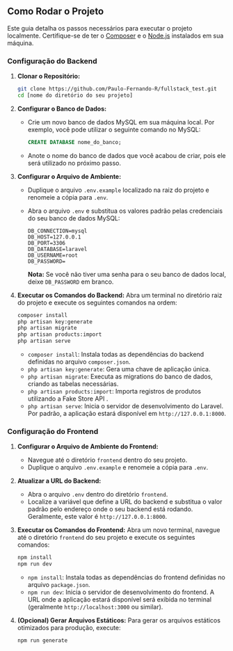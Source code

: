 
## Como Rodar o Projeto

Este guia detalha os passos necessários para executar o projeto localmente. Certifique-se de ter o [Composer](https://getcomposer.org/) e o [Node.js](https://nodejs.org/) instalados em sua máquina.

### Configuração do Backend

1.  **Clonar o Repositório:**
    ```bash
    git clone https://github.com/Paulo-Fernando-R/fullstack_test.git
    cd [nome do diretório do seu projeto]
    ```

2. **Configurar o Banco de Dados:**
    * Crie um novo banco de dados MySQL em sua máquina local. Por exemplo, você pode utilizar o seguinte comando no MySQL:

        ```sql
        CREATE DATABASE nome_do_banco;
        ```
    * Anote o nome do banco de dados que você acabou de criar, pois ele será utilizado no próximo passo.
3.  **Configurar o Arquivo de Ambiente:**
    * Duplique o arquivo `.env.example` localizado na raiz do projeto e renomeie a cópia para `.env`.
    * Abra o arquivo `.env` e substitua os valores padrão pelas credenciais do seu banco de dados MySQL:

        ```
        DB_CONNECTION=mysql
        DB_HOST=127.0.0.1
        DB_PORT=3306
        DB_DATABASE=laravel
        DB_USERNAME=root
        DB_PASSWORD=
        ```

        **Nota:** Se você não tiver uma senha para o seu banco de dados local, deixe `DB_PASSWORD` em branco.

4.  **Executar os Comandos do Backend:**
    Abra um terminal no diretório raiz do projeto e execute os seguintes comandos na ordem:

    ```bash
    composer install
    php artisan key:generate
    php artisan migrate
    php artisan products:import
    php artisan serve
    ```

    * `composer install`: Instala todas as dependências do backend definidas no arquivo `composer.json`.
    * `php artisan key:generate`: Gera uma chave de aplicação única.
    * `php artisan migrate`: Executa as migrations do banco de dados, criando as tabelas necessárias.
    * `php artisan products:import`: Importa registros de produtos utilizando a Fake Store API .
    * `php artisan serve`: Inicia o servidor de desenvolvimento do Laravel. Por padrão, a aplicação estará disponível em `http://127.0.0.1:8000`.

### Configuração do Frontend

1.  **Configurar o Arquivo de Ambiente do Frontend:**
    * Navegue até o diretório `frontend` dentro do seu projeto.
    * Duplique o arquivo `.env.example` e renomeie a cópia para `.env`.

2.  **Atualizar a URL do Backend:**
    * Abra o arquivo `.env` dentro do diretório `frontend`.
    * Localize a variável que define a URL do backend e substitua o valor padrão pelo endereço onde o seu backend está rodando. Geralmente, este valor é `http://127.0.0.1:8000`.

3.  **Executar os Comandos do Frontend:**
    Abra um novo terminal, navegue até o diretório `frontend` do seu projeto e execute os seguintes comandos:

    ```bash
    npm install
    npm run dev
    ```

    * `npm install`: Instala todas as dependências do frontend definidas no arquivo `package.json`.
    * `npm run dev`: Inicia o servidor de desenvolvimento do frontend. A URL onde a aplicação estará disponível será exibida no terminal (geralmente `http://localhost:3000` ou similar).

4.  **(Opcional) Gerar Arquivos Estáticos:**
    Para gerar os arquivos estáticos otimizados para produção, execute:

    ```bash
    npm run generate
    ```

